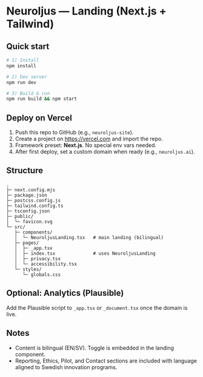 # Neuroljus — Landing (Next.js + Tailwind)

## Quick start
```bash
# 1) Install
npm install

# 2) Dev server
npm run dev

# 3) Build & run
npm run build && npm start
```

## Deploy on Vercel
1. Push this repo to GitHub (e.g., `neuroljus-site`).
2. Create a project on https://vercel.com and import the repo.
3. Framework preset: **Next.js**. No special env vars needed.
4. After first deploy, set a custom domain when ready (e.g., `neuroljus.ai`).

## Structure
```
.
├─ next.config.mjs
├─ package.json
├─ postcss.config.js
├─ tailwind.config.ts
├─ tsconfig.json
├─ public/
│  └─ favicon.svg
└─ src/
   ├─ components/
   │  └─ NeuroljusLanding.tsx   # main landing (bilingual)
   ├─ pages/
   │  ├─ _app.tsx
   │  ├─ index.tsx              # uses NeuroljusLanding
   │  ├─ privacy.tsx
   │  └─ accessibility.tsx
   └─ styles/
      └─ globals.css
```

## Optional: Analytics (Plausible)
Add the Plausible script to `_app.tsx` or `_document.tsx` once the domain is live.

## Notes
- Content is bilingual (EN/SV). Toggle is embedded in the landing component.
- Reporting, Ethics, Pilot, and Contact sections are included with language aligned to Swedish innovation programs.
